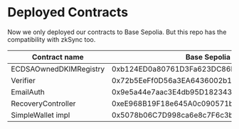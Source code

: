 # Deployed Contracts

Now we only deployed our contracts to Base Sepolia. But this repo has the compatibility with zkSync too.

| Contract name          | Base Sepolia                               |
| ---------------------- | ------------------------------------------ |
| ECDSAOwnedDKIMRegistry | 0xb124ED0a80761D3Fa623DC86bAe911a2209C7Cd1 |
| Verifier               | 0x72b5EeFf0D56a3EA6436002b14E3289dc96baa22 |
| EmailAuth              | 0x9e5a44e7aac3E4db95D182343Ab00983aCAE213f |
| RecoveryController     | 0xeE968B19F18e645A0c090571bB7D9b414C215492 |
| SimpleWallet impl      | 0x5078b06C7D998ca6e8c7F6c3b43Ca6d07060C8e8 |
